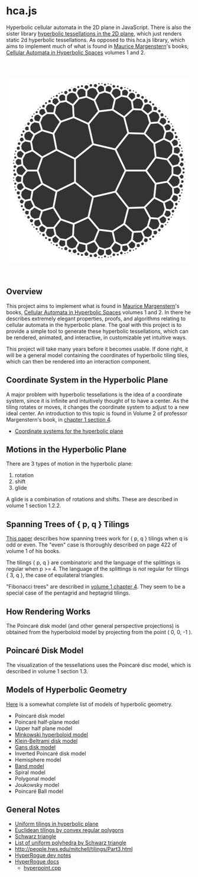 # hca.js

Hyperbolic cellular automata in the 2D plane in JavaScript. There is
also the sister library
[hyperbolic tessellations in the 2D plane](https://github.com/lancejpollard/ht.js),
which just renders static 2d hyperbolic tessellations. As opposed to
this hca.js library, which aims to implement much of what is found in
[Maurice Margenstern](http://www.lita.univ-lorraine.fr/~margens/)'s
books,
[Cellular Automata in Hyperbolic Spaces](https://www.amazon.com/Cellular-Automata-Hyperbolic-Spaces-Implementations/dp/1933153067)
volumes 1 and 2.

<br/>
<br/>
<p align='center'>
  <img src='https://github.com/lancejpollard/hca.js/blob/make/7.png?raw=true' height='500'>
</p>
<br/>

## Overview

This project aims to implement what is found in
[Maurice Margenstern](http://www.lita.univ-lorraine.fr/~margens/)'s
books,
[Cellular Automata in Hyperbolic Spaces](https://www.amazon.com/Cellular-Automata-Hyperbolic-Spaces-Implementations/dp/1933153067)
volumes 1 and 2. In there he describes extremely elegant properties,
proofs, and algorithms relating to cellular automata in the hyperbolic
plane. The goal with this project is to provide a simple tool to
generate these hyperbolic tessellations, which can be rendered,
animated, and interactive, in customizable yet intuitive ways.

This project will take many years before it becomes usable. If done
right, it will be a general model containing the coordinates of
hyperbolic tiling tiles, which can then be rendered into an interaction
component.

## Coordinate System in the Hyperbolic Plane

A major problem with hyperbolic tessellations is the idea of a
coordinate system, since it is infinite and intuitively thought of to
have a center. As the tiling rotates or moves, it changes the coordinate
system to adjust to a new ideal center. An introduction to this topic is
found in Volume 2 of professor Margenstern's book, in
[chapter 1 section 4](https://books.google.com/books?id=eEgvfic3A4kC&lpg=PP1&pg=PA70#v=onepage&q&f=false).

- [Coordinate systems for the hyperbolic plane](https://en.wikipedia.org/wiki/Coordinate_systems_for_the_hyperbolic_plane)

## Motions in the Hyperbolic Plane

There are 3 types of motion in the hyperbolic plane:

1. rotation
1. shift
1. glide

A glide is a combination of rotations and shifts. These are described in
volume 1 section 1.2.2.

## Spanning Trees of { p, q } Tilings

[This paper](https://arxiv.org/pdf/0911.4040.pdf) describes how spanning
trees work for { p, q } tilings when q is odd or even. The "even" case
is thoroughly described on page 422 of volume 1 of his books.

The tilings { p, q } are combinatoric and the language of the splittings
is regular when p >= 4. The language of the splittings is _not_ regular
for tilings { 3, q }, the case of equilateral triangles.

"Fibonacci trees" are described in
[volume 1 chapter 4](https://books.google.com/books?id=wGjX1PpFqjAC&lpg=PP1&pg=PA151#v=onepage&q&f=false).
They seem to be a special case of the pentagrid and heptagrid tilings.

## How Rendering Works

The Poincaré disk model (and other general perspective projections) is
obtained from the hyperboloid model by projecting from the point ( 0, 0,
-1 ).

## Poincaré Disk Model

The visualization of the tessellations uses the Poincaré disc model,
which is described in volume 1 section 1.3.

## Models of Hyperbolic Geometry

[Here](http://roguetemple.com/z/hyper/models.php) is a somewhat complete
list of models of hyperbolic geometry.

- Poincaré disk model
- Poincaré half-plane model
- Upper half plane model
- [Minkowski hyperboloid model](https://en.wikipedia.org/wiki/Hyperboloid_model)
- [Klein-Beltrami disk model](https://en.wikipedia.org/wiki/Beltrami%E2%80%93Klein_model)
- [Gans disk model](https://en.wikipedia.org/wiki/Hyperbolic_geometry#The_Gans_model)
- Inverted Poincaré disk model
- Hemisphere model
- [Band model](https://en.wikipedia.org/wiki/Band_model)
- Spiral model
- Polygonal model
- Joukowsky model
- Poincaré Ball model

## General Notes

- [Uniform tilings in hyperbolic plane](https://en.wikipedia.org/wiki/Uniform_tilings_in_hyperbolic_plane)
- [Euclidean tilings by convex regular polygons](https://en.wikipedia.org/wiki/Euclidean_tilings_by_convex_regular_polygons)
- [Schwarz triangle](https://en.wikipedia.org/wiki/Schwarz_triangle)
- [List of uniform polyhedra by Schwarz triangle](https://en.wikipedia.org/wiki/List_of_uniform_polyhedra_by_Schwarz_triangle)
- http://people.hws.edu/mitchell/tilings/Part3.html
- [HyperRogue dev notes](http://www.roguetemple.com/z/hyper/dev.php)
- [HyperRogue docs](https://zenorogue.github.io/hyperrogue-doc/)
  - [hyperpoint.cpp](https://github.com/zenorogue/hyperrogue/blob/master/hyperpoint.cpp)

